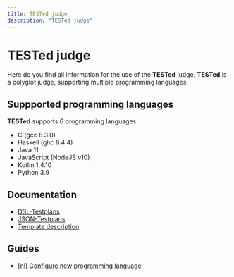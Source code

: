 ```yaml
---
title: TESTed judge
description: "TESTed judge"
---
```


# TESTed judge

Here do you find all information for the use of the **TESTed** judge.
**TESTed** is a polyglot judge, supporting multiple programming languages.

## Suppported programming languages

**TESTed** supports 6 programming languages:

* C (gcc 8.3.0)
* Haskell (ghc 8.4.4)
* Java 11
* JavaScript (NodeJS v10)
* Kotlin 1.4.10
* Python 3.9

## Documentation
* [DSL-Testplans](dsl)
* [JSON-Testplans](json)
* [Template description](template-description)
  
## Guides
* [\[nl\] Configure new programming language](../../guides/developers/tested-configure-new-programming-language)
